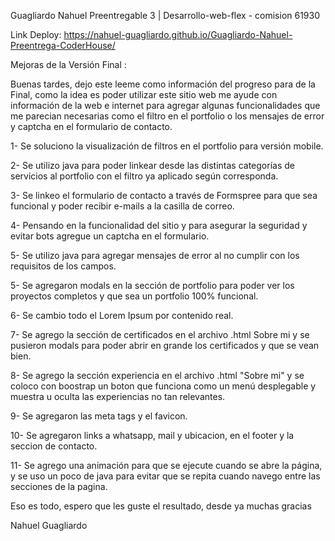 Guagliardo Nahuel Preentregable 3 | Desarrollo-web-flex - comision  61930

Link Deploy: https://nahuel-guagliardo.github.io/Guagliardo-Nahuel-Preentrega-CoderHouse/

Mejoras de la Versión Final : 

Buenas tardes, dejo este leeme como información del progreso para de la Final, como la idea es poder utilizar este sitio web me ayude con información de la web e internet para agregar algunas funcionalidades que me parecian necesarias como el filtro en el portfolio o los mensajes de error y captcha en el formulario de contacto.


1- Se soluciono la visualización de filtros en el portfolio para versión mobile.

2- Se utilizo java para poder linkear desde las distintas categorías de servicios al portfolio con el filtro ya aplicado según corresponda.

3- Se linkeo el formulario de contacto a través de Formspree para que sea funcional y poder recibir e-mails a la casilla de correo.

4- Pensando en la funcionalidad del sitio y para asegurar la seguridad y evitar bots agregue un captcha en el formulario.

5- Se utilizo java para agregar mensajes de error al no cumplir con los requisitos de los campos.

5- Se agregaron modals en la sección de portfolio para poder ver los proyectos completos y que sea un portfolio 100% funcional. 

6- Se cambio todo el Lorem Ipsum por contenido real.

7- Se agrego la sección de certificados en el archivo .html Sobre mi y se pusieron modals para poder abrir en grande los certificados y que se vean bien.

8- Se agrego la sección experiencia en el archivo .html "Sobre mi" y se coloco con boostrap un boton que funciona como un menú desplegable y muestra u oculta las experiencias no tan relevantes.

9- Se agregaron las meta tags y el favicon.

10- Se agregaron links a whatsapp, mail y ubicacion, en el footer y la seccion de contacto.

11- Se agrego una animación para que se ejecute cuando se abre la página, y se uso  un poco de java para evitar que se repita cuando navego entre las secciones de la pagina. 


Eso es todo, espero que les guste el resultado, desde ya muchas gracias

Nahuel Guagliardo
